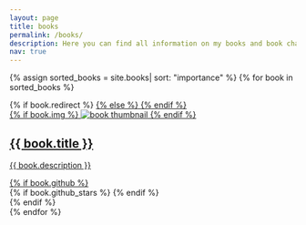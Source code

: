 ```yaml
---
layout: page
title: books
permalink: /books/
description: Here you can find all information on my books and book chapters
nav: true
---
```


<div class="projects grid">

  {% assign sorted_books = site.books| sort: "importance" %}
  {% for book in sorted_books %}
  <div class="grid-item">
    {% if book.redirect %}
    <a href="{{ book.redirect }}" target="_blank">
    {% else %}
    <a href="{{ book.url | relative_url }}">
    {% endif %}
      <div class="card hoverable">
        {% if book.img %}
        <img src="{{ book.img | relative_url }}" alt="book thumbnail">
        {% endif %}
        <div class="card-body">
          <h2 class="card-title text-lowercase">{{ book.title }}</h2>
          <p class="card-text">{{ book.description }}</p>
          <div class="row ml-1 mr-1 p-0">
            {% if book.github %}
            <div class="github-icon">
              <div class="icon" data-toggle="tooltip" title="Code Repository">
                <a href="{{ book.github }}" target="_blank"><i class="fab fa-github gh-icon"></i></a>
              </div>
              {% if book.github_stars %}
              <span class="stars" data-toggle="tooltip" title="GitHub Stars">
                <i class="fas fa-star"></i>
                <span id="{{ book.github_stars }}-stars"></span>
              </span>
              {% endif %}
            </div>
            {% endif %}
          </div>
        </div>
      </div>
    </a>
  </div>
{% endfor %}

</div>
